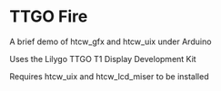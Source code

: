 # TTGO Fire

A brief demo of htcw_gfx and htcw_uix under Arduino

Uses the Lilygo TTGO T1 Display Development Kit

Requires htcw_uix and htcw_lcd_miser to be installed
